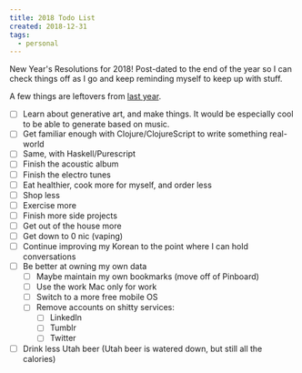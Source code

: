 ```yaml
---
title: 2018 Todo List
created: 2018-12-31
tags:
  - personal
---
```


New Year's Resolutions for 2018! Post-dated to the end of the year so I can
check things off as I go and keep reminding myself to keep up with stuff.

A few things are leftovers from [last
year](http://zacanger.com/blog/posts/new-years-resolutions/).

* [ ] Learn about generative art, and make things. It would be especially cool
  to be able to generate based on music.
* [ ] Get familiar enough with Clojure/ClojureScript to write something real-world
* [ ] Same, with Haskell/Purescript
* [ ] Finish the acoustic album
* [ ] Finish the electro tunes
* [ ] Eat healthier, cook more for myself, and order less
* [ ] Shop less
* [ ] Exercise more
* [ ] Finish more side projects
* [ ] Get out of the house more
* [ ] Get down to 0 nic (vaping)
* [ ] Continue improving my Korean to the point where I can hold conversations
* [ ] Be better at owning my own data
  * [ ] Maybe maintain my own bookmarks (move off of Pinboard)
  * [ ] Use the work Mac only for work
  * [ ] Switch to a more free mobile OS
  * [ ] Remove accounts on shitty services:
    * [ ] LinkedIn
    * [ ] Tumblr
    * [ ] Twitter
* [ ] Drink less Utah beer (Utah beer is watered down, but still all the
  calories)
